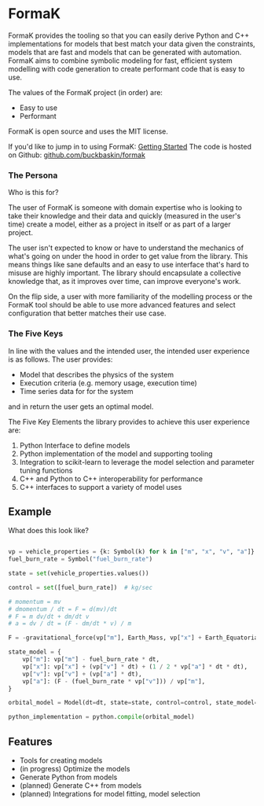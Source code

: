 # FormaK

FormaK provides the tooling so that you can easily derive Python and C++
implementations for models that best match your data given the constraints,
models that are fast and models that can be generated with automation. FormaK
aims to combine symbolic modeling for fast, efficient system modelling with
code generation to create performant code that is easy to use.

The values of the FormaK project (in order) are:

- Easy to use
- Performant

FormaK is open source and uses the MIT license.

If you'd like to jump in to using FormaK: [Getting Started](getting-started.html)
The code is hosted on Github: [github.com/buckbaskin/formak](https://github.com/buckbaskin/formak)

### The Persona

Who is this for?

The user of FormaK is someone with domain expertise who is looking to take
their knowledge and their data and quickly (measured in the user's time) create
a model, either as a project in itself or as part of a larger project.

The user isn't expected to know or have to understand the mechanics of what's
going on under the hood in order to get value from the library. This means
things like sane defaults and an easy to use interface that's hard to misuse
are highly important. The library should encapsulate a collective knowledge
that, as it improves over time, can improve everyone's work.

On the flip side, a user with more familiarity of the modelling process or the
FormaK tool should be able to use more advanced features and select
configuration that better matches their use case.

### The Five Keys

In line with the values and the intended user, the intended user experience is
as follows. The user provides:

- Model that describes the physics of the system
- Execution criteria (e.g. memory usage, execution time)
- Time series data for for the system

and in return the user gets an optimal model.

The Five Key Elements the library provides to achieve this user experience are:

1. Python Interface to define models
2. Python implementation of the model and supporting tooling
3. Integration to scikit-learn to leverage the model selection and parameter tuning functions
4. C++ and Python to C++ interoperability for performance
5. C++ interfaces to support a variety of model uses

## Example

What does this look like?

```python

vp = vehicle_properties = {k: Symbol(k) for k in ["m", "x", "v", "a"]}
fuel_burn_rate = Symbol("fuel_burn_rate")

state = set(vehicle_properties.values())

control = set([fuel_burn_rate])  # kg/sec

# momentum = mv
# dmomentum / dt = F = d(mv)/dt
# F = m dv/dt + dm/dt v
# a = dv / dt = (F - dm/dt * v) / m

F = -gravitational_force(vp["m"], Earth_Mass, vp["x"] + Earth_Equatorial_Radius)

state_model = {
    vp["m"]: vp["m"] - fuel_burn_rate * dt,
    vp["x"]: vp["x"] + (vp["v"] * dt) + (1 / 2 * vp["a"] * dt * dt),
    vp["v"]: vp["v"] + (vp["a"] * dt),
    vp["a"]: (F - (fuel_burn_rate * vp["v"])) / vp["m"],
}

orbital_model = Model(dt=dt, state=state, control=control, state_model=state_model)

python_implementation = python.compile(orbital_model)
```

## Features

- Tools for creating models
- (in progress) Optimize the models
- Generate Python from models
- (planned) Generate C++ from models
- (planned) Integrations for model fitting, model selection
